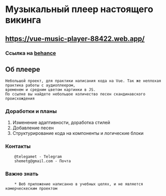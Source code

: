 # Музыкальный плеер настоящего викинга
## https://vue-music-player-88422.web.app/
### Ссылка на [behance]()
## Об плеере
```
Небольшой проект, для практики написания кода на Vue. Так же неплохая практика работы с аудиоплеером, 
временем и средним цветом картинки в JS.
По ссылке вы найдете небольшое количество песен скандинавского происхождения
```

### Доработки и планы

1. Изменение адаптивности, доработка стилей
1. Добавление песен
1. Структурирование кода на компоненты и логические блоки

### Контакты
```
    @telegamet - Telegram
    shemetg@gmail.com - Почта
```
### Важно знать
```
    * Веб приложение написанно в учебных целях, и не является комерческеским проектом
```